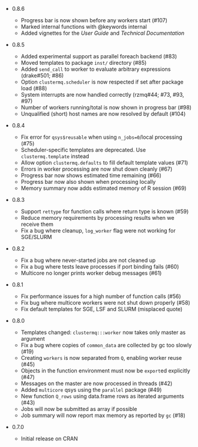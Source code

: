 * 0.8.6
  * Progress bar is now shown before any workers start (#107)
  * Marked internal functions with @keywords internal
  * Added vignettes for the _User Guide_ and _Technical Documentation_

* 0.8.5
  * Added experimental support as parallel foreach backend (#83)
  * Moved templates to package `inst/` directory (#85)
  * Added `send_call` to worker to evaluate arbitrary expressions (drake#501; #86)
  * Option `clustermq.scheduler` is now respected if set after package load (#88)
  * System interrupts are now handled correctly (rzmq#44; #73, #93, #97)
  * Number of workers running/total is now shown in progress bar (#98)
  * Unqualified (short) host names are now resolved by default (#104)

* 0.8.4
  * Fix error for `qsys$reusable` when using `n_jobs=0`/local processing (#75)
  * Scheduler-specific templates are deprecated. Use `clustermq.template` instead
  * Allow option `clustermq.defaults` to fill default template values (#71)
  * Errors in worker processing are now shut down cleanly (#67)
  * Progress bar now shows estimated time remaining (#66)
  * Progress bar now also shown when processing locally
  * Memory summary now adds estimated memory of R session (#69)

* 0.8.3
  * Support `rettype` for function calls where return type is known (#59)
  * Reduce memory requirements by processing results when we receive them
  * Fix a bug where cleanup, `log_worker` flag were not working for SGE/SLURM

* 0.8.2
  * Fix a bug where never-started jobs are not cleaned up
  * Fix a bug where tests leave processes if port binding fails (#60)
  * Multicore no longer prints worker debug messages (#61)

* 0.8.1
  * Fix performance issues for a high number of function calls (#56)
  * Fix bug where multicore workers were not shut down properly (#58)
  * Fix default templates for SGE, LSF and SLURM (misplaced quote)

* 0.8.0
  * Templates changed: `clustermq:::worker` now takes only master as argument
  * Fix a bug where copies of `common_data` are collected by gc too slowly (#19)
  * Creating `workers` is now separated from `Q`, enabling worker reuse (#45)
  * Objects in the function environment must now be `export`ed explicitly (#47)
  * Messages on the master are now processed in threads (#42)
  * Added `multicore` qsys using the `parallel` package (#49)
  * New function `Q_rows` using data.frame rows as iterated arguments (#43)
  * Jobs will now be submitted as array if possible
  * Job summary will now report max memory as reported by `gc` (#18)

* 0.7.0
  * Initial release on CRAN

